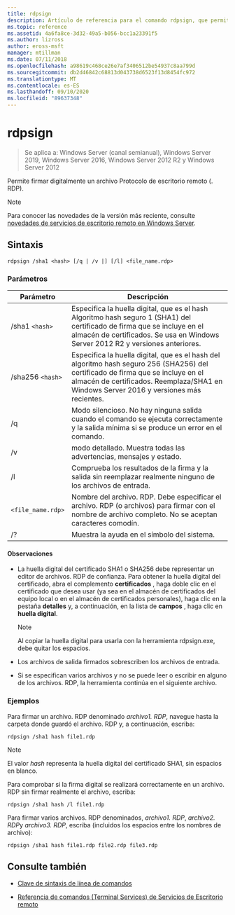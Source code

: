 ```yaml
---
title: rdpsign
description: Artículo de referencia para el comando rdpsign, que permite firmar digitalmente un archivo Protocolo de escritorio remoto (. RDP).
ms.topic: reference
ms.assetid: 4a6fa8ce-3d32-49a5-b056-bcc1a23391f5
ms.author: lizross
author: eross-msft
manager: mtillman
ms.date: 07/11/2018
ms.openlocfilehash: a98619c468ce26e7af3406512be54937c8aa799d
ms.sourcegitcommit: db2d46842c68813d043738d6523f13d8454fc972
ms.translationtype: MT
ms.contentlocale: es-ES
ms.lasthandoff: 09/10/2020
ms.locfileid: "89637348"
---
```

# <a name="rdpsign"></a>rdpsign

> Se aplica a: Windows Server (canal semianual), Windows Server 2019, Windows Server 2016, Windows Server 2012 R2 y Windows Server 2012

Permite firmar digitalmente un archivo Protocolo de escritorio remoto (. RDP).

> [!NOTE]
> Para conocer las novedades de la versión más reciente, consulte [novedades de servicios de escritorio remoto en Windows Server](/previous-versions/windows/it-pro/windows-server-2012-r2-and-2012/dn283323(v=ws.11)).

## <a name="syntax"></a>Sintaxis

```
rdpsign /sha1 <hash> [/q | /v |] [/l] <file_name.rdp>
```

### <a name="parameters"></a>Parámetros

| Parámetro | Descripción |
|--|--|
| /sha1 `<hash>` | Especifica la huella digital, que es el hash Algoritmo hash seguro 1 (SHA1) del certificado de firma que se incluye en el almacén de certificados. Se usa en Windows Server 2012 R2 y versiones anteriores. |
| /sha256 `<hash>` | Especifica la huella digital, que es el hash del algoritmo hash seguro 256 (SHA256) del certificado de firma que se incluye en el almacén de certificados. Reemplaza/SHA1 en Windows Server 2016 y versiones más recientes. |
| /q | Modo silencioso. No hay ninguna salida cuando el comando se ejecuta correctamente y la salida mínima si se produce un error en el comando. |
| /v | modo detallado. Muestra todas las advertencias, mensajes y estado. |
| /l | Comprueba los resultados de la firma y la salida sin reemplazar realmente ninguno de los archivos de entrada. |
| `<file_name.rdp>` | Nombre del archivo. RDP. Debe especificar el archivo. RDP (o archivos) para firmar con el nombre de archivo completo. No se aceptan caracteres comodín. |
| /? | Muestra la ayuda en el símbolo del sistema. |

#### <a name="remarks"></a>Observaciones

- La huella digital del certificado SHA1 o SHA256 debe representar un editor de archivos. RDP de confianza. Para obtener la huella digital del certificado, abra el complemento **certificados** , haga doble clic en el certificado que desea usar (ya sea en el almacén de certificados del equipo local o en el almacén de certificados personales), haga clic en la pestaña **detalles** y, a continuación, en la lista de **campos** , haga clic en **huella digital**.

    > [!NOTE]
    > Al copiar la huella digital para usarla con la herramienta rdpsign.exe, debe quitar los espacios.

- Los archivos de salida firmados sobrescriben los archivos de entrada.

- Si se especifican varios archivos y no se puede leer o escribir en alguno de los archivos. RDP, la herramienta continúa en el siguiente archivo.

### <a name="examples"></a>Ejemplos

Para firmar un archivo. RDP denominado *archivo1. RDP*, navegue hasta la carpeta donde guardó el archivo. RDP y, a continuación, escriba:

```
rdpsign /sha1 hash file1.rdp
```

> [!NOTE]
> El valor *hash* representa la huella digital del certificado SHA1, sin espacios en blanco.

Para comprobar si la firma digital se realizará correctamente en un archivo. RDP sin firmar realmente el archivo, escriba:

```
rdpsign /sha1 hash /l file1.rdp
```

Para firmar varios archivos. RDP denominados, *archivo1. RDP*, *archivo2. RDP*y *archivo3. RDP*, escriba (incluidos los espacios entre los nombres de archivo):

```
rdpsign /sha1 hash file1.rdp file2.rdp file3.rdp
```

## <a name="see-also"></a>Consulte también

- [Clave de sintaxis de línea de comandos](command-line-syntax-key.md)

- [Referencia de comandos (Terminal Services) de Servicios de Escritorio remoto](remote-desktop-services-terminal-services-command-reference.md)
